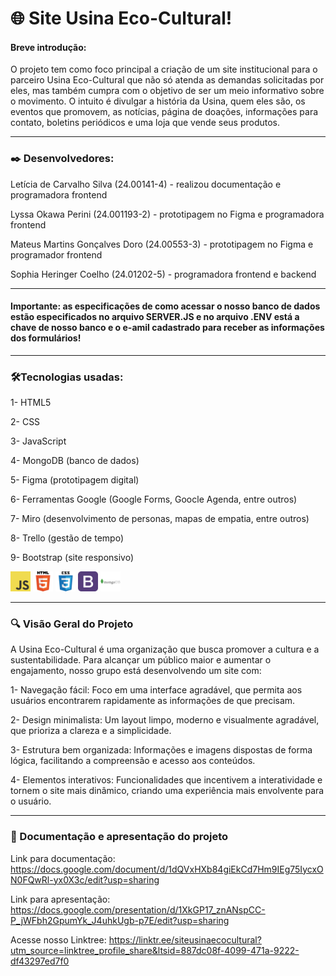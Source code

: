 # 🌐 Site Usina Eco-Cultural!

#### Breve introdução:
O projeto tem como foco principal a criação de um site institucional para o parceiro Usina Eco-Cultural que não só atenda as demandas solicitadas por eles, mas também cumpra com o objetivo de ser um meio informativo sobre o movimento. O intuito é divulgar a história da Usina, quem eles são, os eventos que promovem, as notícias, página de doações, informações para contato, boletins periódicos e uma loja que vende seus produtos.

---

### ✒️ Desenvolvedores:

Letícia de Carvalho Silva (24.00141-4) - realizou documentação e programadora frontend

Lyssa Okawa Perini (24.001193-2) - prototipagem no Figma e programadora frontend

Mateus Martins Gonçalves Doro (24.00553-3) - prototipagem no Figma e programador frontend

Sophia Heringer Coelho (24.01202-5) - programadora frontend e backend

---
 #### Importante: as especificações de como acessar o nosso banco de dados estão especificados no arquivo SERVER.JS e no arquivo .ENV está a chave de nosso banco e o e-amil cadastrado para receber as informações dos formulários!

---
### 🛠️Tecnologias usadas:
1- HTML5

2- CSS

3- JavaScript

4- MongoDB (banco de dados)

5- Figma (prototipagem digital)

6- Ferramentas Google (Google Forms, Goocle Agenda, entre outros)

7- Miro (desenvolvimento de personas, mapas de empatia, entre outros)

8- Trello (gestão de tempo)

9- Bootstrap (site responsivo)

<code><img height="32" src="https://raw.githubusercontent.com/github/explore/80688e429a7d4ef2fca1e82350fe8e3517d3494d/topics/javascript/javascript.png" alt="Javascript"/></code>
<code><img height="32" src="https://raw.githubusercontent.com/github/explore/80688e429a7d4ef2fca1e82350fe8e3517d3494d/topics/html/html.png" alt="HTML5"/></code>
<code><img height="32" src="https://raw.githubusercontent.com/github/explore/80688e429a7d4ef2fca1e82350fe8e3517d3494d/topics/css/css.png" alt="CSS"/></code>
<code><img height="32" src="https://raw.githubusercontent.com/github/explore/80688e429a7d4ef2fca1e82350fe8e3517d3494d/topics/bootstrap/bootstrap.png" alt="Bootstrap"/></code>
<code><img height="32" src="https://raw.githubusercontent.com/github/explore/80688e429a7d4ef2fca1e82350fe8e3517d3494d/topics/mongodb/mongodb.png" alt="MongoDB"/></code>

---
### 🔍 Visão Geral do Projeto

A Usina Eco-Cultural é uma organização que busca promover a cultura e a sustentabilidade. Para alcançar um público maior e aumentar o engajamento, nosso grupo está desenvolvendo um site com:

  1- Navegação fácil: Foco em uma interface agradável, que permita aos usuários encontrarem rapidamente as informações de que precisam.
  
  2- Design minimalista: Um layout limpo, moderno e visualmente agradável, que prioriza a clareza e a simplicidade.
  
  3- Estrutura bem organizada: Informações e imagens dispostas de forma lógica, facilitando a compreensão e acesso aos conteúdos.
  
  4- Elementos interativos: Funcionalidades que incentivem a interatividade e tornem o site mais dinâmico, criando uma experiência mais envolvente para o usuário.
  
--- 
### 📄 Documentação e apresentação do projeto

Link para documentação: https://docs.google.com/document/d/1dQVxHXb84giEkCd7Hm9IEg75IycxON0FQwRl-yx0X3c/edit?usp=sharing

Link para apresentação: https://docs.google.com/presentation/d/1XkGP17_znANspCC-P_jWFbh2GpumYk_J4uhkUgb-p7E/edit?usp=sharing

Acesse nosso Linktree: https://linktr.ee/siteusinaecocultural?utm_source=linktree_profile_share&ltsid=887dc08f-4099-471a-9222-df43297ed7f0


